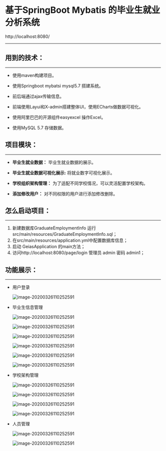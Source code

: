 # 基于SpringBoot Mybatis  的毕业生就业分析系统

http://localhost:8080/

---

## 用到的技术：

---

- 使用maven构建项目。

- 使用Springboot mybatsi mysql5.7 搭建系统。

- 前后端通过ajax传输信息。

- 前端使用Layui和X-admin搭建整体UI，使用ECharts做数据可视化。

- 使用阿里巴巴的开源组件easyexcel 操作Excel。

- 使用MySQL 5.7 存储数据。

  

## 项目模块：

---

- **毕业生就业数据：** 毕业生就业数据的展示。

- **毕业生就业数据可视化展示:** 将就业数字可视化展示。

- **学校组织架构管理：** 为了适配不同学校情况，可以灵活配置学校架构。

- **添加修改用户：** 对不同权限的用户进行添加修改删除。 



## 怎么启动项目：

---

1. 新建数据库GraduateEmploymentInfo   运行src/main/resources/GraduateEmploymentInfo.sql；
2. 在src/main/resources/application.yml中配置数据库信息；
3. 启动 GeiasApplication 的main方法；
4. 访问http://localhost:8080/page/login 管理员 admin 密码 admin1；

## 功能展示：

----

- 用户登录 

  ![image-20200326110252591](https://github.com/gr2222/image/blob/master/geias/登录.png)

- 毕业生信息管理

  ![image-20200326110252591](https://github.com/gr2222/image/blob/master/geias/首页.png)

  ![image-20200326110252591](https://github.com/gr2222/image/blob/master/geias/工作性质.png)

  ![image-20200326110252591](https://github.com/gr2222/image/blob/master/geias/就业渠道分布.png)

  ![image-20200326110252591](https://github.com/gr2222/image/blob/master/geias/就业地区.png)

  ![image-20200326110252591](https://github.com/gr2222/image/blob/master/geias/就业信息导出.png)

  ![image-20200326110252591](https://github.com/gr2222/image/blob/master/geias/导出Excel信息展示.png)

- 学校架构管理

  ![image-20200326110252591](https://github.com/gr2222/image/blob/master/geias/组织架构.png)

  ![image-20200326110252591](https://github.com/gr2222/image/blob/master/geias/学院列表.png)

  ![image-20200326110252591](https://github.com/gr2222/image/blob/master/geias/专业列表.png)

  ![image-20200326110252591](https://github.com/gr2222/image/blob/master/geias/班级列表.png)

- 人员管理

  ![image-20200326110252591](https://github.com/gr2222/image/blob/master/geias/学院管理员列表.png)

  ![image-20200326110252591](https://github.com/gr2222/image/blob/master/geias/各个学院辅导员列表.png)

